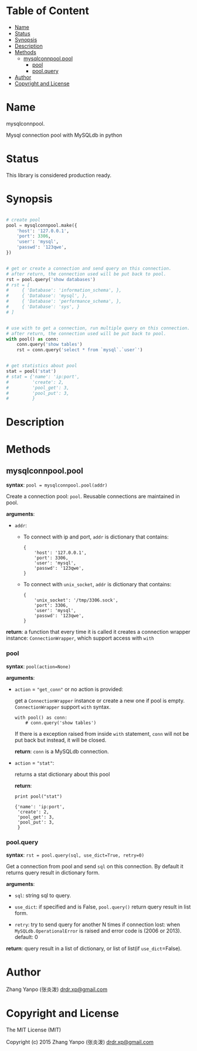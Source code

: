 <!-- START doctoc generated TOC please keep comment here to allow auto update -->
<!-- DON'T EDIT THIS SECTION, INSTEAD RE-RUN doctoc TO UPDATE -->
#   Table of Content

- [Name](#name)
- [Status](#status)
- [Synopsis](#synopsis)
- [Description](#description)
- [Methods](#methods)
  - [mysqlconnpool.pool](#mysqlconnpoolpool)
    - [pool](#pool)
    - [pool.query](#poolquery)
- [Author](#author)
- [Copyright and License](#copyright-and-license)

<!-- END doctoc generated TOC please keep comment here to allow auto update -->


# Name

mysqlconnpool.

Mysql connection pool with MySQLdb in python

#   Status

This library is considered production ready.

#   Synopsis

```python

# create pool
pool = mysqlconnpool.make({
    'host': '127.0.0.1',
    'port': 3306,
    'user': 'mysql',
    'passwd': '123qwe',
})


# get or create a connection and send query on this connection.
# after return, the connection used will be put back to pool.
rst = pool.query('show databases')
# rst = [
#     { 'Database': 'information_schema', },
#     { 'Database': 'mysql', },
#     { 'Database': 'performance_schema', },
#     { 'Database': 'sys', }
# ]


# use with to get a connection, run multiple query on this connection.
# after return, the connection used will be put back to pool.
with pool() as conn:
    conn.query('show tables')
    rst = conn.query('select * from `mysql`.`user`')


# get statistics about pool
stat = pool('stat')
# stat = {'name': 'ip:port',
#         'create': 2,
#         'pool_get': 3,
#         'pool_put': 3,
#         }
```

#   Description

#   Methods

##  mysqlconnpool.pool

**syntax**:
`pool = mysqlconnpool.pool(addr)`

Create a connection pool: `pool`.
Reusable connections are maintained in pool.

**arguments**:

-   `addr`:

    -   To connect with ip and port, `addr` is dictionary that contains:

        ```
        {
            'host': '127.0.0.1',
            'port': 3306,
            'user': 'mysql',
            'passwd': '123qwe',
        }
        ```

    -   To connect with `unix_socket`, `addr` is dictionary that contains:

        ```
        {
            'unix_socket': '/tmp/3306.sock',
            'port': 3306,
            'user': 'mysql',
            'passwd': '123qwe',
        }
        ```

**return**:
a function that every time it is called it creates a connection wrapper
instance: `ConnectionWrapper`, which support access with `with`

### pool

**syntax**:
`pool(action=None)`

**arguments**:

-   `action` = `"get_conn"` or no action is provided:

    get a `ConnectionWrapper` instance or create a new one if pool is empty.
    `ConnectionWrapper` support `with` syntax.

    ```
    with pool() as conn:
        # conn.query('show tables')
    ```

    If there is a exception raised from inside `with` statement, `conn` will
    not be put back but instead, it will be closed.

    **return**:
    `conn` is a MySQLdb connection.

-   `action` = `"stat"`:

    returns a stat dictionary about this pool

    **return**:

    ```
    print pool("stat")

    {'name': 'ip:port',
     'create': 2,
     'pool_get': 3,
     'pool_put': 3,
     }
    ```

### pool.query

**syntax**:
`rst = pool.query(sql, use_dict=True, retry=0)`

Get a connection from pool and send `sql` on this connection.
By default it returns query result in dictionary form.

**arguments**:

-   `sql`:
    string sql to query.

-   `use_dict`:
    if specified and is False, `pool.query()` return query result in list
    form.

-   `retry`:
    try to send query for another N times if connection lost:
    when `MySQLdb.OperationalError` is raised and error code is (2006 or 2013).
    default: 0

**return**:
query result in a list of dictionary,  or list of list(if `use_dict`=False).


#   Author

Zhang Yanpo (张炎泼) <drdr.xp@gmail.com>

#   Copyright and License

The MIT License (MIT)

Copyright (c) 2015 Zhang Yanpo (张炎泼) <drdr.xp@gmail.com>

